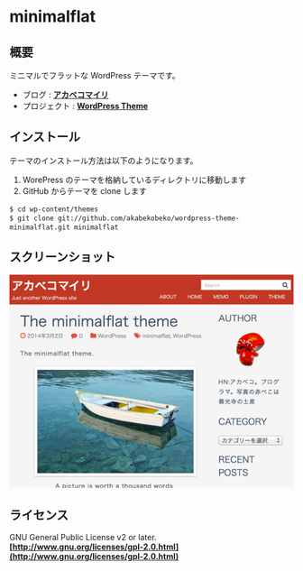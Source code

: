 # minimalflat

## 概要

ミニマルでフラットな WordPress テーマです。

- ブログ : **[アカベコマイリ](http://akabeko.me.blog/ "アカベコマイリ")**
- プロジェクト : **[WordPress Theme](http://akabeko.me/projects/projects/wordpress-theme/ "WordPress Theme")**

## インストール

テーマのインストール方法は以下のようになります。

1. WorePress のテーマを格納しているディレクトリに移動します
2. GitHub からテーマを clone します

```
$ cd wp-content/themes
$ git clone git://github.com/akabekobeko/wordpress-theme-minimalflat.git minimalflat 
```
## スクリーンショット

![minimalflat](screenshot.png)

## ライセンス

GNU General Public License v2 or later.  
**[http://www.gnu.org/licenses/gpl-2.0.html](http://www.gnu.org/licenses/gpl-2.0.html)**

